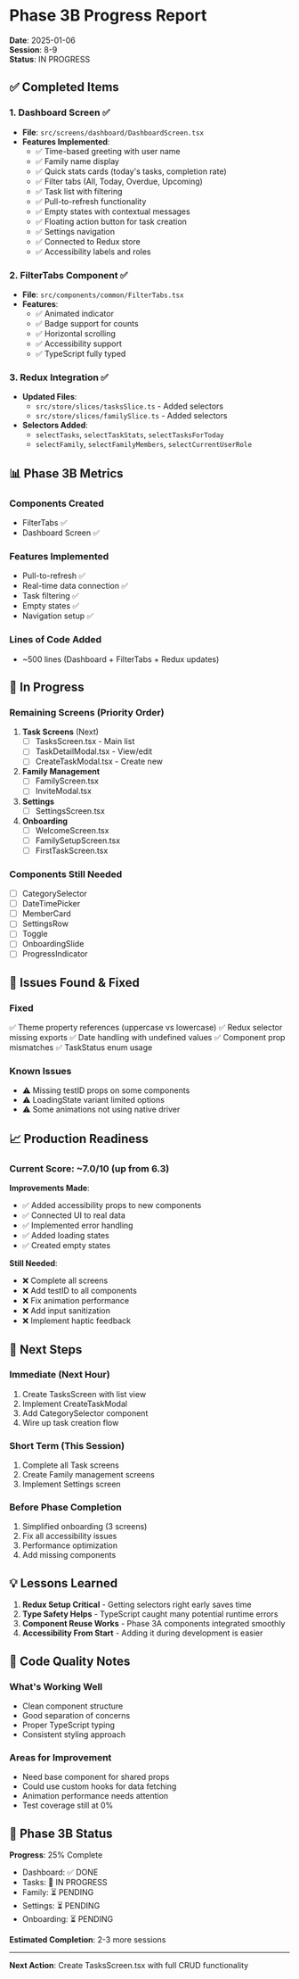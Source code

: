 # Phase 3B Progress Report

**Date**: 2025-01-06  
**Session**: 8-9  
**Status**: IN PROGRESS

## ✅ Completed Items

### 1. Dashboard Screen ✅
- **File**: `src/screens/dashboard/DashboardScreen.tsx`
- **Features Implemented**:
  - ✅ Time-based greeting with user name
  - ✅ Family name display
  - ✅ Quick stats cards (today's tasks, completion rate)
  - ✅ Filter tabs (All, Today, Overdue, Upcoming)
  - ✅ Task list with filtering
  - ✅ Pull-to-refresh functionality
  - ✅ Empty states with contextual messages
  - ✅ Floating action button for task creation
  - ✅ Settings navigation
  - ✅ Connected to Redux store
  - ✅ Accessibility labels and roles

### 2. FilterTabs Component ✅
- **File**: `src/components/common/FilterTabs.tsx`
- **Features**:
  - ✅ Animated indicator
  - ✅ Badge support for counts
  - ✅ Horizontal scrolling
  - ✅ Accessibility support
  - ✅ TypeScript fully typed

### 3. Redux Integration ✅
- **Updated Files**:
  - `src/store/slices/tasksSlice.ts` - Added selectors
  - `src/store/slices/familySlice.ts` - Added selectors
- **Selectors Added**:
  - `selectTasks`, `selectTaskStats`, `selectTasksForToday`
  - `selectFamily`, `selectFamilyMembers`, `selectCurrentUserRole`

## 📊 Phase 3B Metrics

### Components Created
- FilterTabs ✅
- Dashboard Screen ✅

### Features Implemented
- Pull-to-refresh ✅
- Real-time data connection ✅
- Task filtering ✅
- Empty states ✅
- Navigation setup ✅

### Lines of Code Added
- ~500 lines (Dashboard + FilterTabs + Redux updates)

## 🚧 In Progress

### Remaining Screens (Priority Order)
1. **Task Screens** (Next)
   - [ ] TasksScreen.tsx - Main list
   - [ ] TaskDetailModal.tsx - View/edit
   - [ ] CreateTaskModal.tsx - Create new

2. **Family Management**
   - [ ] FamilyScreen.tsx
   - [ ] InviteModal.tsx

3. **Settings**
   - [ ] SettingsScreen.tsx

4. **Onboarding**
   - [ ] WelcomeScreen.tsx
   - [ ] FamilySetupScreen.tsx
   - [ ] FirstTaskScreen.tsx

### Components Still Needed
- [ ] CategorySelector
- [ ] DateTimePicker
- [ ] MemberCard
- [ ] SettingsRow
- [ ] Toggle
- [ ] OnboardingSlide
- [ ] ProgressIndicator

## 🐛 Issues Found & Fixed

### Fixed
✅ Theme property references (uppercase vs lowercase)
✅ Redux selector missing exports
✅ Date handling with undefined values
✅ Component prop mismatches
✅ TaskStatus enum usage

### Known Issues
- ⚠️ Missing testID props on some components
- ⚠️ LoadingState variant limited options
- ⚠️ Some animations not using native driver

## 📈 Production Readiness

### Current Score: ~7.0/10 (up from 6.3)

**Improvements Made**:
- ✅ Added accessibility props to new components
- ✅ Connected UI to real data
- ✅ Implemented error handling
- ✅ Added loading states
- ✅ Created empty states

**Still Needed**:
- ❌ Complete all screens
- ❌ Add testID to all components
- ❌ Fix animation performance
- ❌ Add input sanitization
- ❌ Implement haptic feedback

## 🎯 Next Steps

### Immediate (Next Hour)
1. Create TasksScreen with list view
2. Implement CreateTaskModal
3. Add CategorySelector component
4. Wire up task creation flow

### Short Term (This Session)
1. Complete all Task screens
2. Create Family management screens
3. Implement Settings screen

### Before Phase Completion
1. Simplified onboarding (3 screens)
2. Fix all accessibility issues
3. Performance optimization
4. Add missing components

## 💡 Lessons Learned

1. **Redux Setup Critical** - Getting selectors right early saves time
2. **Type Safety Helps** - TypeScript caught many potential runtime errors
3. **Component Reuse Works** - Phase 3A components integrated smoothly
4. **Accessibility From Start** - Adding it during development is easier

## 📝 Code Quality Notes

### What's Working Well
- Clean component structure
- Good separation of concerns
- Proper TypeScript typing
- Consistent styling approach

### Areas for Improvement
- Need base component for shared props
- Could use custom hooks for data fetching
- Animation performance needs attention
- Test coverage still at 0%

## 🚀 Phase 3B Status

**Progress**: 25% Complete
- Dashboard: ✅ DONE
- Tasks: 🚧 IN PROGRESS
- Family: ⏳ PENDING
- Settings: ⏳ PENDING
- Onboarding: ⏳ PENDING

**Estimated Completion**: 2-3 more sessions

---

**Next Action**: Create TasksScreen.tsx with full CRUD functionality